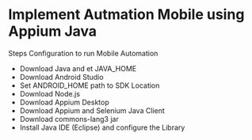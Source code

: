 # Implement Autmation Mobile using Appium Java

Steps Configuration to run Mobile Automation
- Download Java and et JAVA_HOME
- Download Android Studio
- Set ANDROID_HOME path to SDK Location
- Download Node.js
- Download Appium Desktop
- Download Appium and Selenium Java Client
- Download commons-lang3 jar
- Install Java IDE (Eclipse) and configure the Library
